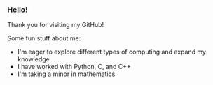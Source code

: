 ### Hello!

Thank you for visiting my GitHub!

Some fun stuff about me:
- I'm eager to explore different types of computing and expand my knowledge
- I have worked with Python, C, and C++
- I'm taking a minor in mathematics

<!--
**slnwnsr/slnwnsr** is a ✨ _special_ ✨ repository because its `README.md` (this file) appears on your GitHub profile.

Here are some ideas to get you started:

- 🔭 I’m currently working on ...
- 🌱 I’m currently learning ...
- 👯 I’m looking to collaborate on ...
- 🤔 I’m looking for help with ...
- 💬 Ask me about ...
- 📫 How to reach me: ...
- 😄 Pronouns: ...
- ⚡ Fun fact: ...
-->
